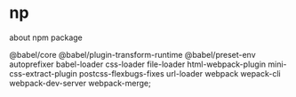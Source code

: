 # np
about npm package

@babel/core @babel/plugin-transform-runtime @babel/preset-env autoprefixer babel-loader css-loader file-loader html-webpack-plugin mini-css-extract-plugin postcss-flexbugs-fixes url-loader webpack wepack-cli webpack-dev-server webpack-merge;